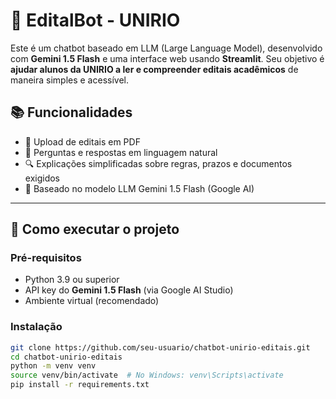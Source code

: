 # 🤖 EditalBot - UNIRIO

Este é um chatbot baseado em LLM (Large Language Model), desenvolvido com **Gemini 1.5 Flash** e uma interface web usando **Streamlit**. Seu objetivo é **ajudar alunos da UNIRIO a ler e compreender editais acadêmicos** de maneira simples e acessível.

## 📚 Funcionalidades

- 📄 Upload de editais em PDF  
- 💬 Perguntas e respostas em linguagem natural  
- 🔍 Explicações simplificadas sobre regras, prazos e documentos exigidos  
- 🧠 Baseado no modelo LLM Gemini 1.5 Flash (Google AI)

---

## 🚀 Como executar o projeto

### Pré-requisitos

- Python 3.9 ou superior  
- API key do **Gemini 1.5 Flash** (via Google AI Studio)  
- Ambiente virtual (recomendado)

### Instalação

```bash
git clone https://github.com/seu-usuario/chatbot-unirio-editais.git
cd chatbot-unirio-editais
python -m venv venv
source venv/bin/activate  # No Windows: venv\Scripts\activate
pip install -r requirements.txt
